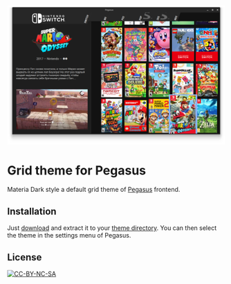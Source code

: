<p align="center">
  <img src="https://raw.githubusercontent.com/varlesh/pegasus-materia-dark/master/.meta/screenshot.png" alt="preview"/>
</p>


# Grid theme for Pegasus

Materia Dark style a default grid theme of [Pegasus](http://pegasus-frontend.org) frontend.

## Installation

Just [download](https://github.com/varlesh/pegasus-materia-dark/archive/refs/heads/main.zip) and extract it to your [theme directory](http://pegasus-frontend.org/docs/user-guide/installing-themes). You can then select the theme in the settings menu of Pegasus.

## License

[![CC-BY-NC-SA](https://i.creativecommons.org/l/by-nc-sa/4.0/88x31.png)](http://creativecommons.org/licenses/by-nc-sa/4.0/)
